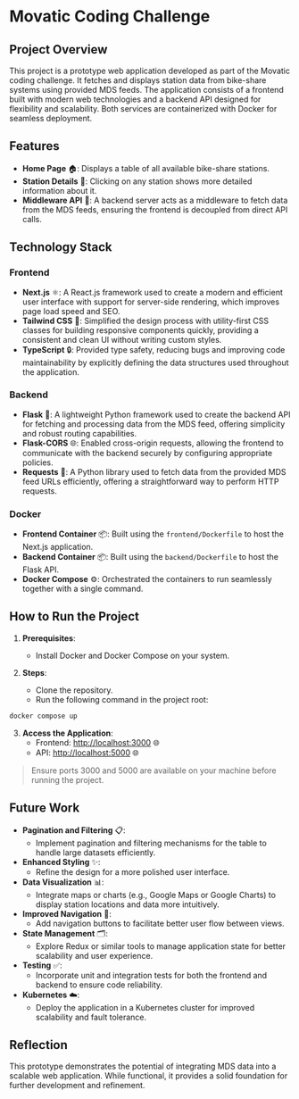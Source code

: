 # Movatic Coding Challenge

## Project Overview
This project is a prototype web application developed as part of the Movatic coding challenge. It fetches and displays station data from bike-share systems using provided MDS feeds. The application consists of a frontend built with modern web technologies and a backend API designed for flexibility and scalability. Both services are containerized with Docker for seamless deployment.

## Features
- **Home Page** 🏠: Displays a table of all available bike-share stations.
- **Station Details** 📍: Clicking on any station shows more detailed information about it.
- **Middleware API** 🔄: A backend server acts as a middleware to fetch data from the MDS feeds, ensuring the frontend is decoupled from direct API calls.

## Technology Stack

### Frontend
- **Next.js** ⚛️: A React.js framework used to create a modern and efficient user interface with support for server-side rendering, which improves page load speed and SEO.
- **Tailwind CSS** 🎨: Simplified the design process with utility-first CSS classes for building responsive components quickly, providing a consistent and clean UI without writing custom styles.
- **TypeScript** 🔒: Provided type safety, reducing bugs and improving code maintainability by explicitly defining the data structures used throughout the application.

### Backend
- **Flask** 🐍: A lightweight Python framework used to create the backend API for fetching and processing data from the MDS feed, offering simplicity and robust routing capabilities.
- **Flask-CORS** 🌐: Enabled cross-origin requests, allowing the frontend to communicate with the backend securely by configuring appropriate policies.
- **Requests** 📡: A Python library used to fetch data from the provided MDS feed URLs efficiently, offering a straightforward way to perform HTTP requests.

### Docker
- **Frontend Container** 📦: Built using the `frontend/Dockerfile` to host the Next.js application.
- **Backend Container** 📦: Built using the `backend/Dockerfile` to host the Flask API.
- **Docker Compose** ⚙️: Orchestrated the containers to run seamlessly together with a single command.

## How to Run the Project
1. **Prerequisites**:
   - Install Docker and Docker Compose on your system.

2. **Steps**:
   - Clone the repository.
   - Run the following command in the project root:
  
```bash
docker compose up
```

3. **Access the Application**:
   - Frontend: [http://localhost:3000](http://localhost:3000) 🌐
   - API: [http://localhost:5000](http://localhost:5000) 🌐

> Ensure ports 3000 and 5000 are available on your machine before running the project.

## Future Work
- **Pagination and Filtering** 📋:
  - Implement pagination and filtering mechanisms for the table to handle large datasets efficiently.
- **Enhanced Styling** ✨:
  - Refine the design for a more polished user interface.
- **Data Visualization** 📊:
  - Integrate maps or charts (e.g., Google Maps or Google Charts) to display station locations and data more intuitively.
- **Improved Navigation** 🧭:
  - Add navigation buttons to facilitate better user flow between views.
- **State Management** 🗂️:
  - Explore Redux or similar tools to manage application state for better scalability and user experience.
- **Testing** ✅:
  - Incorporate unit and integration tests for both the frontend and backend to ensure code reliability.
- **Kubernetes** ☁️:
  - Deploy the application in a Kubernetes cluster for improved scalability and fault tolerance.

## Reflection
This prototype demonstrates the potential of integrating MDS data into a scalable web application. While functional, it provides a solid foundation for further development and refinement.
